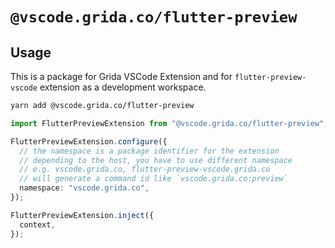 # `@vscode.grida.co/flutter-preview`

## Usage

This is a package for Grida VSCode Extension and for `flutter-preview-vscode` extension as a development workspace.

```bash
yarn add @vscode.grida.co/flutter-preview
```

```ts
import FlutterPreviewExtension from "@vscode.grida.co/flutter-preview";

FlutterPreviewExtension.configure({
  // the namespace is a package identifier for the extension
  // depending to the host, you have to use different namespace
  // e.g. vscode.grida.co, flutter-preview-vscode.grida.co
  // will generate a command id like `vscode.grida.co:preview`
  namespace: "vscode.grida.co",
});

FlutterPreviewExtension.inject({
  context,
});
```
